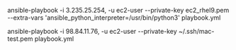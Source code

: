 ansible-playbook -i 3.235.25.254, -u ec2-user --private-key ec2_rhel9.pem --extra-vars 'ansible_python_interpreter=/usr/bin/python3' playbook.yml


ansible-playbook -i 98.84.11.76, -u ec2-user --private-key ~/.ssh/mac-test.pem playbook.yml